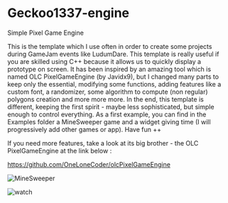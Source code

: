 # Geckoo1337-engine
Simple Pixel Game Engine

This is the template which I use often in order to create some projects during GameJam events like LudumDare. This template is really useful if you are skilled using C++ because it allows us to quickly display a prototype on screen. It has been inspired by an amazing tool which is named OLC PixelGameEngine (by Javidx9), but I changed many parts to keep only the essential, modifying some functions, adding features like a custom font, a randomizer, some algorithm to compute (non regular) polygons creation and more more more. In the end, this template is different, keeping the first spirit - maybe less sophisticated, but simple enough to control everything. As a first example, you can find in the Examples folder a MineSweeper game and a widget giving time (I will progressively add other games or app). Have fun ++

If you need more features, take a look at its big brother - the OLC PixelGameEngine at the link below :

https://github.com/OneLoneCoder/olcPixelGameEngine

![MineSweeper](https://user-images.githubusercontent.com/17862708/212752453-e8a1c6ff-ab4f-40ba-98fd-8fa26fa24ea4.png)

![watch](https://user-images.githubusercontent.com/17862708/212752460-f7d0b1eb-8af3-47ef-a346-8746b37417f5.png)
